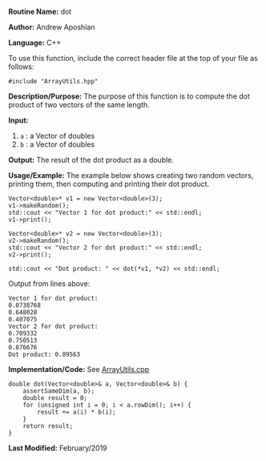 **Routine Name:** dot

**Author:** Andrew Aposhian

**Language:** C++

To use this function, include the correct header file at the top of your file as follows:
```
#include "ArrayUtils.hpp"
```

**Description/Purpose:** The purpose of this function is to compute the dot product of two vectors of the same length.

**Input:**
1. `a` : a Vector of doubles
2. `b` : a Vector of doubles

**Output:** The result of the dot product as a double.

**Usage/Example:** The example below shows creating two random vectors, printing them, then computing and printing their dot product.
```
Vector<double>* v1 = new Vector<double>(3);
v1->makeRandom();
std::cout << "Vector 1 for dot product:" << std::endl;
v1->print();

Vector<double>* v2 = new Vector<double>(3);
v2->makeRandom();
std::cout << "Vector 2 for dot product:" << std::endl;
v2->print();

std::cout << "Dot product: " << dot(*v1, *v2) << std::endl;
```

Output from lines above:
```
Vector 1 for dot product:
0.0738768
0.648028
0.407075
Vector 2 for dot product:
0.709332
0.750513
0.876676
Dot product: 0.89563
```

**Implementation/Code:**
See [ArrayUtils.cpp](../src/lib/ArrayUtils.cpp)
```
double dot(Vector<double>& a, Vector<double>& b) {
    assertSameDim(a, b);
    double result = 0;
    for (unsigned int i = 0; i < a.rowDim(); i++) {
        result += a(i) * b(i);
    }
    return result;
}
```

**Last Modified:** February/2019
